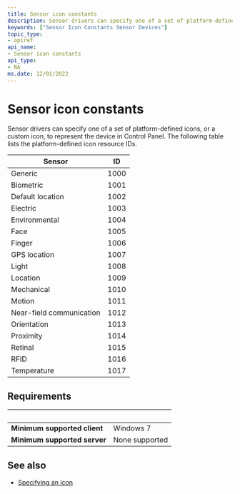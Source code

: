 ```yaml
---
title: Sensor icon constants
description: Sensor drivers can specify one of a set of platform-defined icons, or a custom icon, to represent the device in Control Panel. The following table lists the platform-defined icon resource IDs.
keywords: ["Sensor Icon Constants Sensor Devices"]
topic_type:
- apiref
api_name:
- Sensor icon constants
api_type:
- NA
ms.date: 12/01/2022
---
```


# Sensor icon constants

Sensor drivers can specify one of a set of platform-defined icons, or a custom icon, to represent the device in Control Panel. The following table lists the platform-defined icon resource IDs.

| Sensor | ID |
|---|---|
| Generic | 1000 |
| Biometric | 1001 |
| Default location | 1002 |
| Electric | 1003 |
| Environmental | 1004 |
| Face | 1005 |
| Finger | 1006 |
| GPS location | 1007 |
| Light | 1008 |
| Location | 1009 |
| Mechanical | 1010 |
| Motion | 1011 |
| Near-field communication | 1012 |
| Orientation | 1013 |
| Proximity | 1014 |
| Retinal | 1015 |
| RFID | 1016 |
| Temperature | 1017 |

## Requirements

| &nbsp; | &nbsp; |
|---|---|
| **Minimum supported client** | Windows 7 |
| **Minimum supported server** | None supported |

## See also

- [Specifying an icon](./specifying-an-icon.md)
